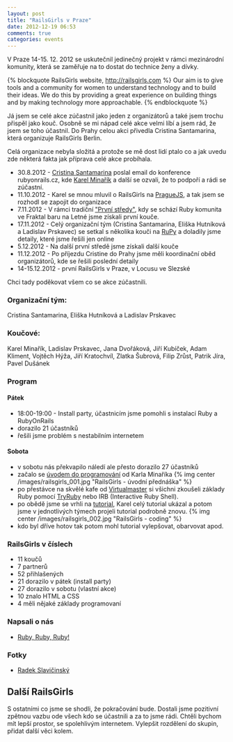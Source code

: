 ```yaml
---
layout: post
title: "RailsGirls v Praze"
date: 2012-12-19 06:53
comments: true
categories: events
---
```




V Praze 14-15. 12. 2012 se uskutečnil jedinečný projekt v rámci mezinárodní komunity, která se zaměřuje na to dostat do technice ženy a dívky.

<!--more-->

{% blockquote RailsGirls website, http://railsgirls.com %}
Our aim is to give tools and a community for women to understand technology and to build their ideas. We do this by providing a great experience on building things and by making technology more approachable.
{% endblockquote %}

Já jsem se celé akce zúčastnil jako jeden z organizátorů a také jsem trochu přispěl jako kouč. Osobně se mi nápad celé akce velmi líbí a jsem rád, že jsem se toho účastnil. Do Prahy celou akci přivedla Cristina Santamarina, která organizuje RailsGirls Berlin.

Celá organizace nebyla složitá a protože se mě dost lidí ptalo co a jak uvedu zde některá fakta jak příprava celé akce probíhala.

- 30.8.2012 - [Cristina Santamarina](https://twitter.com/crissantamarina) poslal email do konference rubyonrails.cz, kde [Karel Minařík](https://twitter.com/karmiq) a další se ozvali, že to podpoří a rádi se zúčastní.
- 11.10.2012 - Karel se mnou mluvil o RailsGirls na [PragueJS](http://praguejs.cz), a tak jsem se rozhodl se zapojit do organizace
- 7.11.2012 - V rámci tradiční ["První středy"](http://srazy.info/prvni-streda-ruby-on-rails/), kdy se schází Ruby komunita ve Fraktal baru na Letné jsme získali první kouče.
- 17.11.2012 - Celý organizační tým (Cristina Santamarina, Eliška Hutníková a Ladislav Prskavec) se setkal s několika kouči na [RuPy](http://rupy.eu) a doladily jsme detaily, které jsme řešili jen online
- 5.12.2012 - Na další první středě jsme získali další kouče
- 11.12.2012 - Po příjezdu Cristine do Prahy jsme měli koordinační oběd organizátorů, kde se řešili poslední detaily
- 14-15.12.2012 - první RailsGirls v Praze, v Locusu ve Slezské

Chci tady poděkovat všem co se akce zúčastnili.

### Organizační tým:
Cristina Santamarina, Eliška Hutníková a Ladislav Prskavec

### Koučové:
Karel Minařík, Ladislav Prskavec, Jana Dvořáková, Jiří Kubíček, Adam Kliment, Vojtěch Hýža, Jiří Kratochvíl, Zlatka Šubrová, Filip Zrůst, Patrik Jíra, Pavel Dušánek


### Program

#### Pátek

- 18:00-19:00 - Install party, účastnicím jsme pomohli s instalací Ruby a RubyOnRails
- dorazilo 21 účastníků
- řešili jsme problém s nestabilním internetem

#### Sobota

- v sobotu nás překvapilo náledí ale přesto dorazilo 27 účastníků
- začalo se [úvodem do programování](http://data.karmi.cz/railsgirls/railsgirls-introduction-to-programming.html#0) od Karla Minaříka
{% img center /images/railsgirls_001.jpg "RailsGirls - úvodní přednáška" %}
- po přestávce na skvělé kafe od [Virtualmaster](http://virtualmaster.com) si všichni zkoušeli základy Ruby pomocí [TryRuby](http://tryruby.org) nebo IRB (Interactive Ruby Shell).
- po obědě jsme se vrhli na [tutorial](http://guides.railsgirls.com/app/), Karel celý tutorial ukázal a potom jsme v jednotlivých týmech projeli tutorial podrobně znovu.
{% img center /images/railsgirls_002.jpg "RailsGirls - coding" %}
- kdo byl dříve hotov tak potom mohl tutorial vylepšovat, obarvovat apod.


### RailsGirls v číslech
- 11 koučů
- 7 partnerů
- 52 přihlašených
- 21 dorazilo v pátek (install party)
- 27 dorazilo v sobotu (vlastní akce)
- 10 znalo HTML a CSS
- 4 měli nějaké základy programovaní

### Napsali o nás
- [Ruby, Ruby, Ruby!](http://www.lenilumpik.cz/2012/12/ruby-ruby-ruby/)

### Fotky
- [Radek Slavičinský](https://www.icloud.com/photostream/#A1GWZuqD82Nj1)

## Další RailsGirls
S ostatními co jsme se shodli, že pokračování bude. Dostali jsme pozitivní zpětnou vazbu ode všech kdo se účastnili a za to jsme rádi. Chtěli bychom mít lepší prostor, se spolehlivým internetem. Vylepšit rozdělení do skupin, přidat další věci kolem.


